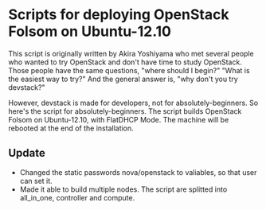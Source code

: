 Scripts for deploying OpenStack Folsom on Ubuntu-12.10
======================================================

This script is originally written by Akira Yoshiyama who met
several people who wanted to try OpenStack and don't have time to
study OpenStack. Those people have the same questions, "where should I begin?"
"What is the easiest way to try?" And the general answer is, "why don't you 
try devstack?"

However, devstack is made for developers, not for absolutely-beginners.
So here's the script for absolutely-beginners. The script builds OpenStack
Folsom on Ubuntu-12.10, with FlatDHCP Mode. The machine will be rebooted
at the end of the installation.

Update
--------------
* Changed the static passwords nova/openstack to valiables, so that user can set it.
* Made it able to build multiple nodes. The script are splitted into all_in_one, controller
and compute.
